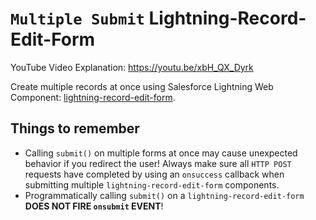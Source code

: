 # `Multiple Submit` Lightning-Record-Edit-Form 

YouTube Video Explanation: https://youtu.be/xbH_QX_Dyrk


Create multiple records at once using Salesforce Lightning Web Component: [lightning-record-edit-form](https://developer.salesforce.com/docs/component-library/bundle/lightning-record-edit-form).

## Things to remember
- Calling `submit()` on multiple forms at once may cause unexpected behavior if you redirect the user! Always make sure all `HTTP POST` requests have completed by using an `onsuccess` callback when submitting multiple `lightning-record-edit-form` components.
- Programmatically calling `submit()` on a `lightning-record-edit-form` **DOES NOT FIRE `onsubmit` EVENT**!

